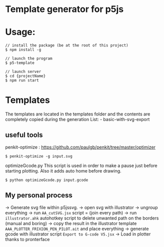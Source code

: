 # Template generator for p5js


# Usage:

```
// install the package (be at the root of this project)
$ npm install -g

// launch the program
$ p5-template

// launch server
$ cd {projectName}
$ npm run start
``` 

# Templates

The templates are located in the templates folder and the contents are completely copied during the generation
List:
    - basic-with-svg-export
    

## useful tools

penkit-optimize : https://github.com/paulgb/penkit/tree/master/optimizer

```
$ penkit-optimize -g input.svg
```

optimizeGcode.py
This script is used in order to make a pause just before starting plotting. Also it adds auto home before drawing.

```
$ python optimizeGcode.py input.gcode
```


## My personal process

-> Generate svg file within p5jssvg.
-> open svg with illustrator
-> ungroup everything
-> run `AA_cutSVG.jsx` script = (join every path)
-> run `illustrator.ahk` autohotkey script to delete unwanted path on the borders (manual and boring)
-> copy the result in the illustrator template `AAA_PLOTTER_FRIXION_PEN_PILOT.ait` and place everything
-> generate gcode with illustrator script `Export to G-code V5.jsx`
-> Load in plotter thanks to pronterface